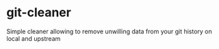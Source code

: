 # git-cleaner
Simple cleaner allowing to remove unwilling data from your git history on local and upstream
